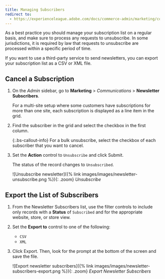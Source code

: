 ```yaml
---
title: Managing Subscribers
redirect to:
  - https://experienceleague.adobe.com/docs/commerce-admin/marketing/communications/newsletters/newsletter-subscribers.html
---
```


As a best practice you should manage your subscription list on a regular basis, and make sure to process any requests to unsubscribe. In some jurisdictions, it is required by law that requests to unsubscribe are processed within a specific period of time.

If you want to use a third-party service to send newsletters, you can export your subscription list as a CSV or XML file.

## Cancel a Subscription

1. On the _Admin_ sidebar, go to **Marketing** > _Communications_ > **Newsletter Subscribers**.

   For a multi-site setup where some customers have subscriptions for more than one site, each subscription is displayed as a line item in the grid.

1. Find the subscriber in the grid and select the checkbox in the first column.

   {:.bs-callout-info}
   For a bulk unsubscribe, select the checkbox of each subscriber that you want to cancel.

1. Set the **Action** control to `Unsubscribe` and click <span class="btn">Submit</span>.

    The status of the record changes to `Unsubscribed`.

    ![Unsubscribe newsletter]({% link images/images/newsletter-unsubscribe.png %}){: .zoom}
    _Unsubscribe_

## Export the List of Subscribers

1. From the Newsletter Subscribers list, use the filter controls to include only records with a **Status** of `Subscribed` and for the appropriate website, store, or store view.

1. Set the **Export to** control to one of the following:

    - `CSV`
    - `XML`

1. Click <span class="btn">Export</span>. Then, look for the prompt at the bottom of the screen and save the file.

    ![Export newsletter subscribers]({% link images/images/newsletter-subscribers-export.png %}){: .zoom}
    _Export Newsletter Subscribers_
